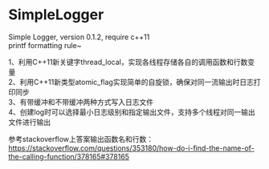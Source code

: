 # SimpleLogger  
Simple Logger, version 0.1.2, require c++11  
printf formatting rule~  

1、利用C++11新关键字thread_local，实现各线程存储各自的调用函数和行数变量  
2、利用C++11新类型atomic_flag实现简单的自旋锁，确保对同一流输出时日志打印同步  
3、有带缓冲和不带缓冲两种方式写入日志文件  
4、创建log时可以选择最小日志级别和指定输出文件，支持多个线程对同一输出文件进行输出  

参考stackoverflow上答案输出函数名和行数：https://stackoverflow.com/questions/353180/how-do-i-find-the-name-of-the-calling-function/378165#378165  
